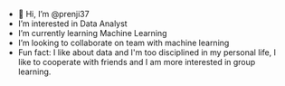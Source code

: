 - 👋 Hi, I’m @prenji37
- I’m interested in Data Analyst
- I’m currently learning Machine Learning
- I’m looking to collaborate on team with machine learning
- Fun fact: I like about data and I'm too disciplined in my personal life, I like to cooperate with friends and I am more interested in group learning.

<!---
prenji37/prenji37 is a ✨ special ✨ repository because its `README.md` (this file) appears on your GitHub profile.
You can click the Preview link to take a look at your changes.
--->

